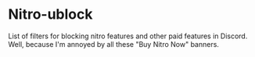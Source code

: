 # Nitro-ublock
List of filters for blocking nitro features and other paid features in Discord.  Well, because I'm annoyed by all these "Buy Nitro Now" banners.
